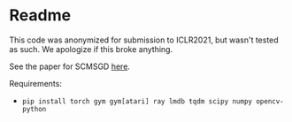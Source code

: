 # Readme

This code was anonymized for submission to ICLR2021, but wasn't tested as such. We apologize if this broke anything.

See the paper for SCMSGD [here](https://arxiv.org/abs/2106.03955).

Requirements:
- `pip install torch gym gym[atari] ray lmdb tqdm scipy numpy opencv-python`
